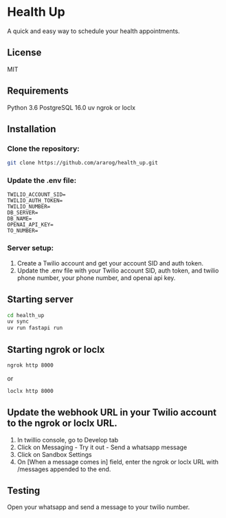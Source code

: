 # Health Up

A quick and easy way to schedule your health appointments.

## License

MIT

## Requirements

Python 3.6
PostgreSQL 16.0
uv
ngrok or loclx

## Installation

### Clone the repository: 

```bash
git clone https://github.com/ararog/health_up.git
```

### Update the .env file:

```plaintext
TWILIO_ACCOUNT_SID=
TWILIO_AUTH_TOKEN=
TWILIO_NUMBER=
DB_SERVER=
DB_NAME=
OPENAI_API_KEY=
TO_NUMBER=
```

### Server setup:

1. Create a Twilio account and get your account SID and auth token.
2. Update the .env file with your Twilio account SID, auth token, and twilio phone number, your phone number, and openai api key.

## Starting server

```bash
cd health_up
uv sync
uv run fastapi run
```

## Starting ngrok or loclx
```bash
ngrok http 8000
```
or

```bash
loclx http 8000
```

## Update the webhook URL in your Twilio account to the ngrok or loclx URL.

1. In twillio console, go to Develop tab
2. Click on Messaging - Try it out - Send a whatsapp message
3. Click on Sandbox Settings
4. On [When a message comes in] field, enter the ngrok or loclx URL with /messages appended to the end.

## Testing

Open your whatsapp and send a message to your twilio number.